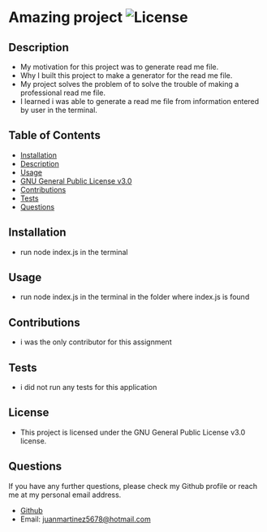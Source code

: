 # Amazing project ![License](https://img.shields.io/badge/license-GNUGeneralPublicLicensev3.0-brightgreen)

  ## Description
  
  - My motivation for this project was to generate read me file.
  - Why I built this project to make a generator for the read me file.
  - My project solves the problem of to solve the trouble of making a professional read me file.
  - I learned i was able to generate a read me file from information entered by user in the terminal.
  
  ## Table of Contents 
  
  - [Installation](#installation)
  - [Description](#description)
  - [Usage](#usage)
  - [GNU General Public License v3.0](#license)
  - [Contributions](#contributions)
  - [Tests](#tests)
  - [Questions](#questions)
  
  
  ## Installation
  
  - run node index.js in the terminal
  
  ## Usage
  
  - run node index.js in the terminal in the folder where index.js is found
  
  ## Contributions
  
  - i was the only contributor for this assignment
  
  ## Tests
  
  - i did not run any tests for this application
  
  ## License

  - This project is licensed under the GNU General Public License v3.0 license.
  
  ## Questions
  If you have any further questions, please check my Github profile or reach me at my personal email address.
  - [Github](https://github.com/juanmartinez503)
  - Email: juanmartinez5678@hotmail.com
